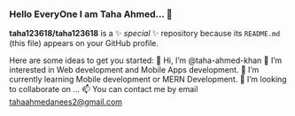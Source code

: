 ### Hello EveryOne I am Taha Ahmed... 👋


**taha123618/taha123618** is a ✨ _special_ ✨ repository because its `README.md` (this file) appears on your GitHub profile.

Here are some ideas to get you started:
👋 Hi, I’m @taha-ahmed-khan
👀 I’m interested in Web development and Mobile Apps development.
🌱 I’m currently learning Mobile development or MERN Development.
💞️ I’m looking to collaborate on ...
📫 You can contact me by email tahaahmedanees2@gmail.com

